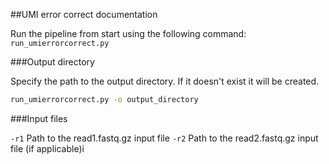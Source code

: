 ##UMI error correct documentation

Run the pipeline from start using the following command: `run_umierrorcorrect.py`


###Output directory

Specify the path to the output directory. If it doesn't exist it will be created.

```bash
run_umierrorcorrect.py -o output_directory
```

###Input files

  `-r1` Path to the read1.fastq.gz input file
  `-r2` Path to the read2.fastq.gz input file (if applicable)i


